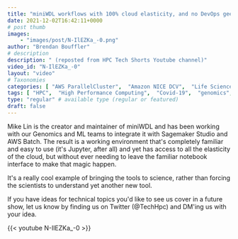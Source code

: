 ```yaml
---
title: "miniWDL workflows with 100% cloud elasticity, and no DevOps geekery"
date: 2021-12-02T16:42:11+0000
# post thumb
images:
    - "images/post/N-IlEZKa_-0.png"
author: "Brendan Bouffler"
# description
description: " (reposted from HPC Tech Shorts Youtube channel)"
video_id: "N-IlEZKa_-0"
layout: "video"
# Taxonomies
categories: [ "AWS ParallelCluster",  "Amazon NICE DCV",  "Life Sciences", ]
tags: [ "HPC",  "High Performance Computing",  "Covid-19",  "genomics",  "CPUs",  "Schedulers",  "Storage",  "EC2",  "WDL",  "DCV",  "GPUs",  "Lustre",  "ParallelCluster",  "workflows",  "miniWDL",  "vizualization",  "virtualization",  "techshorts", ]
type: "regular" # available type (regular or featured)
draft: false
---
```


Mike Lin is the creator and maintainer of miniWDL and has been working with our Genomics and ML teams to integrate it with Sagemaker Studio and AWS  Batch. The result is a working environment that's completely familiar and easy to use (it's Jupyter, after all) and yet has access to all the elasticity of the cloud, but without ever needing to leave the familiar notebook interface to make that magic happen.

It's a really cool example of bringing the tools to science, rather than forcing the scientists to understand yet another new tool.

If you have ideas for technical topics you'd like to see us cover in a future show, let us know by finding us on Twitter (@TechHpc) and DM'ing us with your idea.

{{< youtube N-IlEZKa_-0 >}}